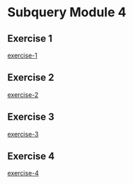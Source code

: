 # Subquery Module 4

## Exercise 1

[exercise-1](./screenshots/exercise-1.png)

## Exercise 2

[exercise-2](./screenshots/exercise-2.png)

## Exercise 3

[exercise-3](./screenshots/exercise-3.png)

## Exercise 4

[exercise-4](./screenshots/exercise-4.png)
